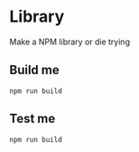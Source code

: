 # Library

Make a NPM library or die trying

## Build me

    npm run build

## Test me

    npm run build
